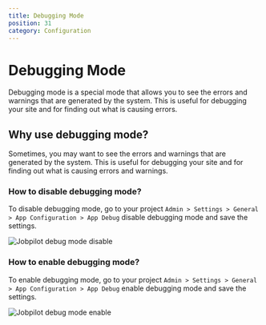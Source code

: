 ```yaml
---
title: Debugging Mode
position: 31  
category: Configuration
---
```


# Debugging Mode

Debugging mode is a special mode that allows you to see the errors and warnings that are generated by the system. This is useful for debugging your site and for finding out what is causing errors.

## Why use debugging mode?

Sometimes, you may want to see the errors and warnings that are generated by the system. This is useful for debugging your site and for finding out what is causing errors and warnings.

### How to disable debugging mode?

To disable debugging mode, go to your project ```Admin > Settings > General > App Configuration > App Debug``` disable debugging mode and save the settings.

![Jobpilot debug mode disable](/docs/jobpilot/setting/debug_2.png)

### How to enable debugging mode?

To enable debugging mode, go to your project ```Admin > Settings > General > App Configuration > App Debug``` enable debugging mode and save the settings.

![Jobpilot debug mode enable](/docs/jobpilot/setting/debug.png)
